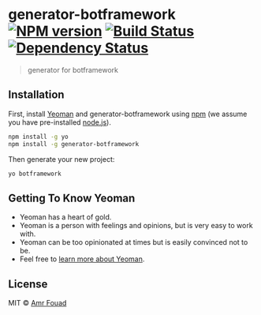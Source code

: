 # generator-botframework [![NPM version][npm-image]][npm-url] [![Build Status][travis-image]][travis-url] [![Dependency Status][daviddm-image]][daviddm-url]
> generator for botframework

## Installation

First, install [Yeoman](http://yeoman.io) and generator-botframework using [npm](https://www.npmjs.com/) (we assume you have pre-installed [node.js](https://nodejs.org/)).

```bash
npm install -g yo
npm install -g generator-botframework
```

Then generate your new project:

```bash
yo botframework
```

## Getting To Know Yeoman

 * Yeoman has a heart of gold.
 * Yeoman is a person with feelings and opinions, but is very easy to work with.
 * Yeoman can be too opinionated at times but is easily convinced not to be.
 * Feel free to [learn more about Yeoman](http://yeoman.io/).

## License

MIT © [Amr Fouad](www.twitter.com/amr_m_fouad)


[npm-image]: https://badge.fury.io/js/generator-botframework.svg
[npm-url]: https://npmjs.org/package/generator-botframework
[travis-image]: https://travis-ci.org/ministainer/generator-botframework.svg?branch=master
[travis-url]: https://travis-ci.org/ministainer/generator-botframework
[daviddm-image]: https://david-dm.org/ministainer/generator-botframework.svg?theme=shields.io
[daviddm-url]: https://david-dm.org/ministainer/generator-botframework
